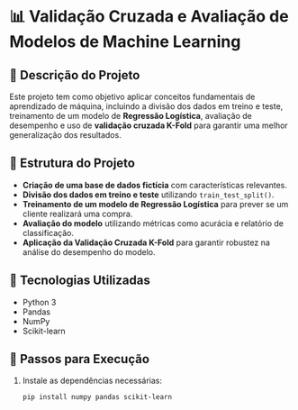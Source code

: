 # 📊 Validação Cruzada e Avaliação de Modelos de Machine Learning

## 📌 Descrição do Projeto
Este projeto tem como objetivo aplicar conceitos fundamentais de aprendizado de máquina, incluindo a divisão dos dados em treino e teste, treinamento de um modelo de **Regressão Logística**, avaliação de desempenho e uso de **validação cruzada K-Fold** para garantir uma melhor generalização dos resultados.

## 📂 Estrutura do Projeto
- **Criação de uma base de dados fictícia** com características relevantes.
- **Divisão dos dados em treino e teste** utilizando `train_test_split()`.
- **Treinamento de um modelo de Regressão Logística** para prever se um cliente realizará uma compra.
- **Avaliação do modelo** utilizando métricas como acurácia e relatório de classificação.
- **Aplicação da Validação Cruzada K-Fold** para garantir robustez na análise do desempenho do modelo.

## 🚀 Tecnologias Utilizadas
- Python 3
- Pandas
- NumPy
- Scikit-learn

## 📖 Passos para Execução
1. Instale as dependências necessárias:
   ```bash
   pip install numpy pandas scikit-learn
